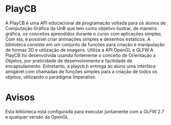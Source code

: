 PlayCB
======

A PlayCB é uma API educacional de programação voltada para os alunos de Computação Gráfica da UnB que tem
como objetivo ilustrar, de maneira gráfica, os conceitos aprendidos durante o curso com aplicações simples. Com
ela, é possível criar animações simples e desenhos estáticos.
A biblioteca consiste em um conjunto de funções para criação e manipulação de formas 2D e utilização de imagens.
Utiliza a API OpenGL e GLFW
A PlayCB foi desenvolvida usando fortemente o conceito de Orientação a Objetos, por praticidade de desenvolvimento
e facilidade de encapsulamento. Entretanto, a playcb.h entrega ao aluno uma interface amigável com
chamadas de funções simples para a criação de todos os objetos, utilizando o paradigma Imperativo.

Avisos
====
Esta biblioteca está configurada para executar juntamente com a GLFW 2.7 e qualquer versão da OpenGL
